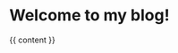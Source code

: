 <!doctype html>
<html lang="en">
  <head>
    <meta charset="utf-8">
    <title>{{ page.title }}</title>
    <link rel="icon" href="./favicon.png" type="image/x-icon">
  </head>
  <body>
    <h1>Welcome to my blog!</h1>
    <section>
      {{ content }}
    </section>
  </body>
</html>

